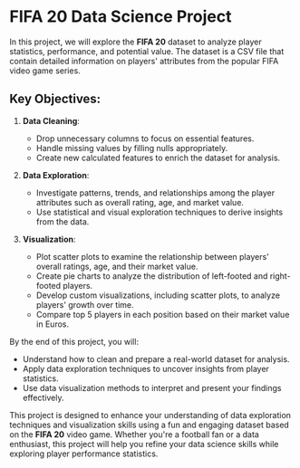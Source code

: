 # FIFA 20 Data Science Project

In this project, we will explore the **FIFA 20** dataset to analyze player statistics, performance, and potential value. The dataset is a CSV file that contain detailed information on players' attributes from the popular FIFA video game series.

## Key Objectives:
1. **Data Cleaning**:
   - Drop unnecessary columns to focus on essential features.
   - Handle missing values by filling nulls appropriately.
   - Create new calculated features to enrich the dataset for analysis.

2. **Data Exploration**:
   - Investigate patterns, trends, and relationships among the player attributes such as overall rating, age, and market value.
   - Use statistical and visual exploration techniques to derive insights from the data.

3. **Visualization**:
   - Plot scatter plots to examine the relationship between players' overall ratings, age, and their market value.
   - Create pie charts to analyze the distribution of left-footed and right-footed players.
   - Develop custom visualizations, including scatter plots, to analyze players' growth over time.
   - Compare top 5 players in each position based on their market value in Euros.

By the end of this project, you will:
- Understand how to clean and prepare a real-world dataset for analysis.
- Apply data exploration techniques to uncover insights from player statistics.
- Use data visualization methods to interpret and present your findings effectively.


This project is designed to enhance your understanding of data exploration techniques and visualization skills using a fun and engaging dataset based on the **FIFA 20** video game. Whether you're a football fan or a data enthusiast, this project will help you refine your data science skills while exploring player performance statistics.
